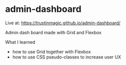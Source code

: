 # admin-dashboard 

Live at: https://trustinmagic.github.io/admin-dashboard/

Admin dash board made with Grid and Flexbox

What I learned

- how to use Grid together with Flexbox
- how to use CSS pseudo-classes to increase user UX